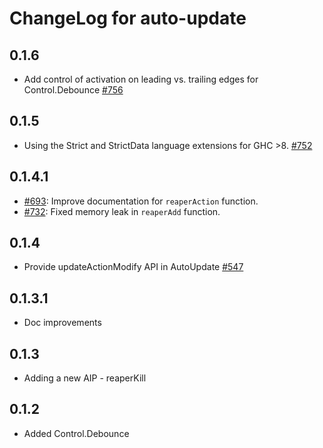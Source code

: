 # ChangeLog for auto-update

## 0.1.6

* Add control of activation on leading vs. trailing edges for Control.Debounce
  [#756](https://github.com/yesodweb/wai/pull/756)

## 0.1.5

* Using the Strict and StrictData language extensions for GHC >8.
  [#752](https://github.com/yesodweb/wai/pull/752)

## 0.1.4.1

* [#693](https://github.com/yesodweb/wai/pull/693):
  Improve documentation for `reaperAction` function.
* [#732](https://github.com/yesodweb/wai/pull/732):
  Fixed memory leak in `reaperAdd` function.

## 0.1.4

* Provide updateActionModify API in AutoUpdate [#547](https://github.com/yesodweb/wai/pull/547)

## 0.1.3.1

* Doc improvements

## 0.1.3

* Adding a new AIP - reaperKill

## 0.1.2

* Added Control.Debounce
